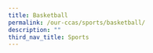 ```yaml
---
title: Basketball
permalink: /our-ccas/sports/basketball/
description: ""
third_nav_title: Sports
---
```

